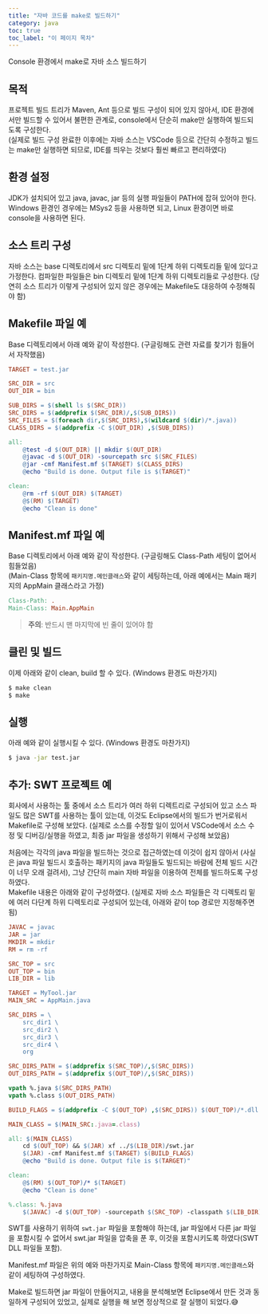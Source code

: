 ```yaml
---
title: "자바 코드를 make로 빌드하기"
category: java
toc: true
toc_label: "이 페이지 목차"
---
```


Console 환경에서 make로 자바 소스 빌드하기


## 목적
프로젝트 빌드 트리가 Maven, Ant 등으로 빌드 구성이 되어 있지 않아서, IDE 환경에서만 빌드할 수 있어서 불편한 관계로, console에서 단순히 make만 실행하여 빌드되도록 구성한다.  
(실제로 빌드 구성 완료한 이후에는 자바 소스는 VSCode 등으로 간단히 수정하고 빌드는 make만 실행하면 되므로, IDE를 띄우는 것보다 훨씬 빠르고 편리하였다) 

## 환경 설정
JDK가 설치되어 있고 java, javac, jar 등의 실행 파일들이 PATH에 잡혀 있어야 한다.  
Windows 환경인 경우에는 MSys2 등을 사용하면 되고, Linux 환경이면 바로 console을 사용하면 된다.

## 소스 트리 구성
자바 소스는 base 디렉토리에서 src 디렉토리 밑에 1단계 하위 디렉토리들 밑에 있다고 가정한다. 컴파일한 파일들은 bin 디렉토리 밑에 1단계 하위 디렉토리들로 구성한다. (당연히 소스 트리가 이렇게 구성되어 있지 않은 경우에는 Makefile도 대응하여 수정해줘야 함)

## Makefile 파일 예
Base 디렉토리에서 아래 예와 같이 작성한다. (구글링해도 관련 자료를 찾기가 힘들어서 자작했음)
```makefile
TARGET = test.jar

SRC_DIR = src
OUT_DIR = bin

SUB_DIRS = $(shell ls $(SRC_DIR))
SRC_DIRS = $(addprefix $(SRC_DIR)/,$(SUB_DIRS))
SRC_FILES = $(foreach dir,$(SRC_DIRS),$(wildcard $(dir)/*.java))
CLASS_DIRS = $(addprefix -C $(OUT_DIR) ,$(SUB_DIRS))

all:
    @test -d $(OUT_DIR) || mkdir $(OUT_DIR)
    @javac -d $(OUT_DIR) -sourcepath src $(SRC_FILES)
    @jar -cmf Manifest.mf $(TARGET) $(CLASS_DIRS)
    @echo "Build is done. Output file is $(TARGET)"

clean:
    @rm -rf $(OUT_DIR) $(TARGET)
    @$(RM) $(TARGET)
    @echo "Clean is done"
```

## Manifest.mf 파일 예
Base 디렉토리에서 아래 예와 같이 작성한다. (구글링해도 Class-Path 세팅이 없어서 힘들었음)  
(Main-Class 항목에 `패키지명.메인클래스`와 같이 세팅하는데, 아래 예에서는 Main 패키지의 AppMain 클래스라고 가정)  

```makefile
Class-Path: .
Main-Class: Main.AppMain

```
> **주의**: 반드시 맨 마지막에 빈 줄이 있어야 함

## 클린 및 빌드
이제 아래와 같이 clean, build 할 수 있다. (Windows 환경도 마찬가지)
```bash
$ make clean
$ make
```

## 실행
아래 예와 같이 실행시킬 수 있다. (Windows 환경도 마찬가지)
```bash
$ java -jar test.jar
```

## 추가: SWT 프로젝트 예
회사에서 사용하는 툴 중에서 소스 트리가 여러 하위 디렉트리로 구성되어 있고 소스 파일도 많은 SWT를 사용하는 툴이 있는데, 이것도 Eclipse에서의 빌드가 번거로워서 Makefile로 구성해 보았다. (실제로 소스를 수정할 일이 있어서 VSCode에서 소스 수정 및 디버깅/실행을 하였고, 최종 jar 파일을 생성하기 위해서 구성해 보았음)

처음에는 각각의 java 파일을 빌드하는 것으로 접근하였는데 이것이 쉽지 않아서 (사실은 java 파일 빌드시 호출하는 패키지의 java 파일들도 빌드되는 바람에 전체 빌드 시간이 너무 오래 걸려서), 그냥 간단히 main 자바 파일을 이용하여 전체를 빌드하도록 구성하였다.  
Makefile 내용은 아래와 같이 구성하였다. (실제로 자바 소스 파일들은 각 디렉토리 밑에 여러 다단계 하위 디렉토리로 구성되어 있는데, 아래와 같이 top 경로만 지정해주면 됨) 
```makefile
JAVAC = javac
JAR = jar
MKDIR = mkdir
RM = rm -rf

SRC_TOP = src
OUT_TOP = bin
LIB_DIR = lib

TARGET = MyTool.jar
MAIN_SRC = AppMain.java

SRC_DIRS = \
	src_dir1 \
	src_dir2 \
	src_dir3 \
	src_dir4 \
	org

SRC_DIRS_PATH = $(addprefix $(SRC_TOP)/,$(SRC_DIRS))
OUT_DIRS_PATH = $(addprefix $(OUT_TOP)/,$(SRC_DIRS))

vpath %.java $(SRC_DIRS_PATH)
vpath %.class $(OUT_DIRS_PATH)

BUILD_FLAGS = $(addprefix -C $(OUT_TOP) ,$(SRC_DIRS)) $(OUT_TOP)/*.dll

MAIN_CLASS = $(MAIN_SRC:.java=.class)

all: $(MAIN_CLASS)
	cd $(OUT_TOP) && $(JAR) xf ../$(LIB_DIR)/swt.jar
	$(JAR) -cmf Manifest.mf $(TARGET) $(BUILD_FLAGS)
	@echo "Build is done. Output file is $(TARGET)"

clean:
	@$(RM) $(OUT_TOP)/* $(TARGET)
	@echo "Clean is done"

%.class: %.java
	$(JAVAC) -d $(OUT_TOP) -sourcepath $(SRC_TOP) -classpath $(LIB_DIR)/* $<
```

SWT를 사용하기 위하여 `swt.jar` 파일을 포함해야 하는데, jar 파일에서 다른 jar 파일을 포함시킬 수 없어서 swt.jar 파일을 압축을 푼 후, 이것을 포함시키도록 하였다(SWT DLL 파일들 포함).

Manifest.mf 파일은 위의 예와 마찬가지로 Main-Class 항목에 `패키지명.메인클래스`와 같이 세팅하여 구성하였다.

Make로 빌드하면 jar 파일이 만들어지고, 내용을 분석해보면 Eclipse에서 만든 것과 동일하게 구성되어 있었고, 실제로 실행을 해 보면 정상적으로 잘 실행이 되었다.😅
